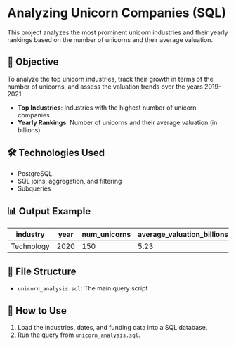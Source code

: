 
# Analyzing Unicorn Companies (SQL)

This project analyzes the most prominent unicorn industries and their yearly rankings based on the number of unicorns and their average valuation.

## 📌 Objective

To analyze the top unicorn industries, track their growth in terms of the number of unicorns, and assess the valuation trends over the years 2019-2021.

- **Top Industries**: Industries with the highest number of unicorn companies
- **Yearly Rankings**: Number of unicorns and their average valuation (in billions)

## 🛠️ Technologies Used
- PostgreSQL 
- SQL joins, aggregation, and filtering
- Subqueries

## 📊 Output Example
| industry       | year | num_unicorns | average_valuation_billions |
|----------------|------|--------------|----------------------------|
| Technology     | 2020 | 150          | 5.23                       |

## 📁 File Structure
- `unicorn_analysis.sql`: The main query script

## 🚀 How to Use
1. Load the industries, dates, and funding data into a SQL database.
2. Run the query from `unicorn_analysis.sql`.
